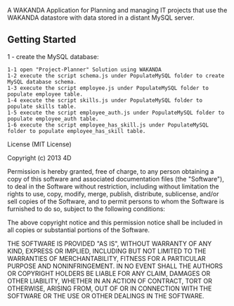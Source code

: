 A WAKANDA Application for Planning and managing IT projects that use
the WAKANDA datastore with data stored in a distant MySQL server.

Getting Started
--------------------------
1 - create the MySQL database:

	1-1 open "Project-Planner" Solution using WAKANDA
	1-2 execute the script schema.js under PopulateMySQL folder to create MySQL database schema.
	1-3 execute the script employee.js under PopulateMySQL folder to populate employee table.
	1-4 execute the script skills.js under PopulateMySQL folder to populate skills table.
	1-5 execute the script employee_auth.js under PopulateMySQL folder to populate employee_auth table.
	1-6 execute the script employee_has_skill.js under PopulateMySQL folder to populate employee_has_skill table.

License (MIT License)

Copyright (c) 2013 4D

Permission is hereby granted, free of charge, to any person obtaining a copy of this software and associated documentation files (the "Software"), to deal in the Software without restriction, including without limitation the rights to use, copy, modify, merge, publish, distribute, sublicense, and/or sell copies of the Software, and to permit persons to whom the Software is furnished to do so, subject to the following conditions:

The above copyright notice and this permission notice shall be included in all copies or substantial portions of the Software.

THE SOFTWARE IS PROVIDED "AS IS", WITHOUT WARRANTY OF ANY KIND, EXPRESS OR IMPLIED, INCLUDING BUT NOT LIMITED TO THE WARRANTIES OF MERCHANTABILITY, FITNESS FOR A PARTICULAR PURPOSE AND NONINFRINGEMENT. IN NO EVENT SHALL THE AUTHORS OR COPYRIGHT HOLDERS BE LIABLE FOR ANY CLAIM, DAMAGES OR OTHER LIABILITY, WHETHER IN AN ACTION OF CONTRACT, TORT OR OTHERWISE, ARISING FROM, OUT OF OR IN CONNECTION WITH THE SOFTWARE OR THE USE OR OTHER DEALINGS IN THE SOFTWARE.
